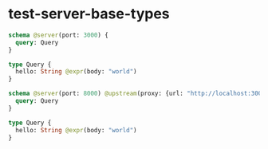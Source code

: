 # test-server-base-types

```graphql @config
schema @server(port: 3000) {
  query: Query
}

type Query {
  hello: String @expr(body: "world")
}
```

```graphql @config
schema @server(port: 8000) @upstream(proxy: {url: "http://localhost:3000"}) {
  query: Query
}

type Query {
  hello: String @expr(body: "world")
}
```
